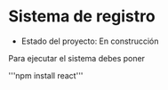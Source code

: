 <h1>Sistema de registro</h1>

- Estado del proyecto: En construcción

Para ejecutar el sistema debes poner 

'''npm install react'''
